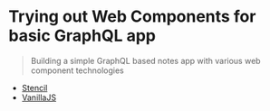 # Trying out Web Components for basic GraphQL app

> Building a simple GraphQL based notes app with various web component technologies

- [Stencil](https://github.com/BuildingXwithJS/webcomponents-graphql-app/tree/stencil)
- [VanillaJS](https://github.com/BuildingXwithJS/webcomponents-graphql-app/tree/vanilla)
